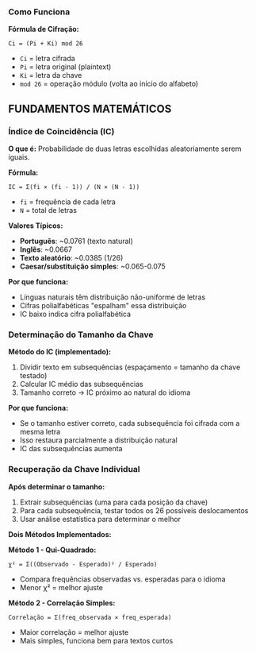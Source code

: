 ### Como Funciona

**Fórmula de Cifração:**

```
Ci = (Pi + Ki) mod 26
```

- `Ci` = letra cifrada
- `Pi` = letra original (plaintext)
- `Ki` = letra da chave
- `mod 26` = operação módulo (volta ao início do alfabeto)

## FUNDAMENTOS MATEMÁTICOS

### Índice de Coincidência (IC)

**O que é:**
Probabilidade de duas letras escolhidas aleatoriamente serem iguais.

**Fórmula:**

```
IC = Σ(fi × (fi - 1)) / (N × (N - 1))
```

- `fi` = frequência de cada letra
- `N` = total de letras

**Valores Típicos:**

- **Português**: ~0.0761 (texto natural)
- **Inglês**: ~0.0667
- **Texto aleatório**: ~0.0385 (1/26)
- **Caesar/substituição simples**: ~0.065-0.075

**Por que funciona:**

- Línguas naturais têm distribuição não-uniforme de letras
- Cifras polialfabéticas "espalham" essa distribuição
- IC baixo indica cifra polialfabética

### Determinação do Tamanho da Chave

**Método do IC (implementado):**

1. Dividir texto em subsequências (espaçamento = tamanho da chave testado)
2. Calcular IC médio das subsequências
3. Tamanho correto → IC próximo ao natural do idioma

**Por que funciona:**

- Se o tamanho estiver correto, cada subsequência foi cifrada com a mesma letra
- Isso restaura parcialmente a distribuição natural
- IC das subsequências aumenta

### Recuperação da Chave Individual

**Após determinar o tamanho:**

1. Extrair subsequências (uma para cada posição da chave)
2. Para cada subsequência, testar todos os 26 possíveis deslocamentos
3. Usar análise estatística para determinar o melhor

**Dois Métodos Implementados:**

**Método 1 - Qui-Quadrado:**

```
χ² = Σ((Observado - Esperado)² / Esperado)
```

- Compara frequências observadas vs. esperadas para o idioma
- Menor χ² = melhor ajuste

**Método 2 - Correlação Simples:**

```
Correlação = Σ(freq_observada × freq_esperada)
```

- Maior correlação = melhor ajuste
- Mais simples, funciona bem para textos curtos
